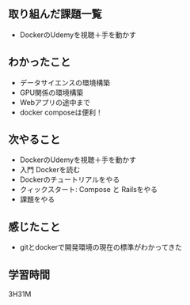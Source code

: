 ## 取り組んだ課題一覧

- DockerのUdemyを視聴＋手を動かす

## わかったこと

- データサイエンスの環境構築
- GPU関係の環境構築
- Webアプリの途中まで
- docker composeは便利！

## 次やること

- DockerのUdemyを視聴＋手を動かす
- 入門 Dockerを読む
- Dockerのチュートリアルをやる
- クィックスタート: Compose と Railsをやる
- 課題をやる

## 感じたこと

- gitとdockerで開発環境の現在の標準がわかってきた

## 学習時間

3H31M
